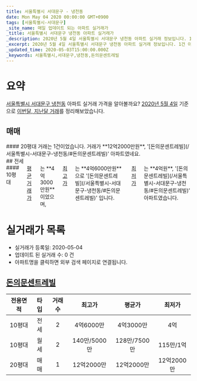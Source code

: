 ```yaml
---
title: 서울특별시 서대문구 - 냉천동
date: Mon May 04 2020 00:00:00 GMT+0900
tags: [서울특별시-서대문구]
_site_name: 매일 업데이트 되는 아파트 실거래가
_title: 서울특별시 서대문구 냉천동 아파트 실거래가
_description: 2020년 5월 4일 서울특별시 서대문구 냉천동 아파트 실거래 정보입니다. 1건 아파트 정보가 있습니다.
_excerpt: 2020년 5월 4일 서울특별시 서대문구 냉천동 아파트 실거래 정보입니다. 1건 아파트 정보가 있습니다.
_updated_time: 2020-05-03T15:00:00.000Z
_keywords: 서울특별시,서대문구,냉천동,돈의문센트레빌
---
```





# 요약
<ins>서울특별시 서대문구 냉천동</ins> 아파트 실거래 가격을 알아볼까요? <ins>2020년 5월 4일</ins> 기준으로 <ins>이번달, 지난달 거래</ins>를 정리해보았습니다.

## 매매
<div class="container">
<div class="twelve columns" markdown="1">
#### 20평대
거래는 1건이었습니다. 거래가 **12억2000만원**, '[돈의문센트레빌](/서울특별시-서대문구-냉천동/#돈의문센트레빌)' 아파트였네요.
</div>
</div>
## 전세
<div class="container">
<div class="twelve columns" markdown="1">
#### 10평대
<ins>평균 거래가</ins>는 **4억3000만원**이었으며, <ins>최고가</ins>는 **4억6000만원**으로 '[돈의문센트레빌](/서울특별시-서대문구-냉천동/#돈의문센트레빌)' 입니다. <ins>최저가</ins>는 **4억원**, '[돈의문센트레빌](/서울특별시-서대문구-냉천동/#돈의문센트레빌)' 아파트였습니다.
</div>
</div>



# 실거래가 목록
- 실거래가 등록일: 2020-05-04
- 업데이트 된 실거래 수: 0 건
- 아파트명을 클릭하면 외부 검색 페이지로 연결됩니다.

## [돈의문센트레빌](#돈의문센트레빌)

|전용면적|타입|거래수|최고가|평균가|최저가|
|:---:|:---:|:---:|:---:|:---:|:---:|
|10평대|<span class="deal-type-2">전세</span>|2|4억6000만|4억3000만|4억|
|10평대|<span class="deal-type-3">월세</span>|2|140만/5000만|128만/7500만|115만/1억|
|20평대|<span class="deal-type-1">매매</span>|1|12억2000만|12억2000만|12억2000만|

<br/>



